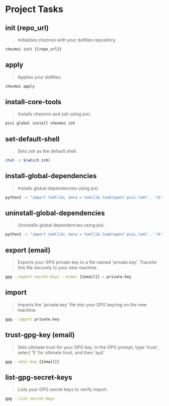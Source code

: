 # Project Tasks

## init (repo_url)
>
> Initializes chezmoi with your dotfiles repository.

~~~bash
chezmoi init {{repo_url}}
~~~

## apply
>
> Applies your dotfiles.

~~~bash
chezmoi apply
~~~

## install-core-tools
>
> Installs chezmoi and zsh using pixi.

~~~bash
pixi global install chezmoi zsh
~~~

## set-default-shell
>
> Sets zsh as the default shell.

~~~bash
chsh -s $(which zsh)
~~~

## install-global-dependencies
>
> Installs global dependencies using pixi.

~~~bash
python3 -c "import tomllib; data = tomllib.load(open('pixi.toml', 'rb')); print(' '.join(data['dependencies'].keys()))" | xargs pixi global install
~~~

## uninstall-global-dependencies
>
> Uninstalls global dependencies using pixi.

~~~bash
python3 -c "import tomllib; data = tomllib.load(open('pixi.toml', 'rb')); print(' '.join(data['dependencies'].keys()))" | xargs pixi global uninstall
~~~

## export (email)
>
> Exports your GPG private key to a file named 'private.key'.
> Transfer this file securely to your new machine.

~~~bash
gpg --export-secret-keys --armor {{email}} > private.key
~~~

## import
>
> Imports the 'private.key' file into your GPG keyring on the new machine.

~~~bash
gpg --import private.key
~~~

## trust-gpg-key (email)
>
> Sets ultimate trust for your GPG key.
> In the GPG prompt, type 'trust', select '5' for ultimate trust, and then 'quit'.

~~~bash
gpg --edit-key {{email}}
~~~

## list-gpg-secret-keys
>
> Lists your GPG secret keys to verify import.

~~~bash
gpg --list-secret-keys
~~~

